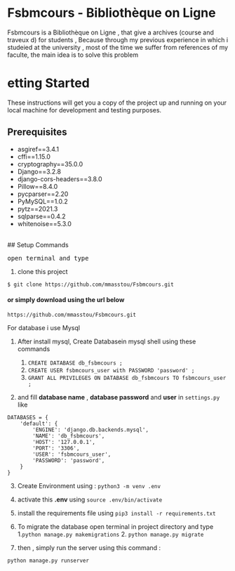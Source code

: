 # Fsbmcours - Bibliothèque on Ligne

Fsbmcours is a Bibliothèque on Ligne , that give a archives (course and traveux d) for students , Because through my previous experience in which i studeied at the university , most of the time we suffer from references of my faculte, the main idea is to solve this problem

<h1>etting Started</h1>
<p>These instructions will get you a copy of the project up and running on your local machine for development and testing purposes.</p>


## Prerequisites
* asgiref==3.4.1 
* cffi==1.15.0 
* cryptography==35.0.0 
* Django==3.2.8
* django-cors-headers==3.8.0
* Pillow==8.4.0
* pycparser==2.20
* PyMySQL==1.0.2
* pytz==2021.3
* sqlparse==0.4.2
* whitenoise==5.3.0
<br>
## Setup Commands
<pre>open terminal and type</pre>

1. clone this project 
```
$ git clone https://github.com/mmasstou/Fsbmcours.git
```
<h4>or simply download using the url below</h4>
<code>https://github.com/mmasstou/Fsbmcours.git</code><br>


 For database i use Mysql </h2>
1. After install mysql, Create Databasein mysql shell using these commands
    1. `CREATE DATABASE db_fsbmcours ;`
    2. `CREATE USER fsbmcours_user with PASSWORD 'password' ;`
    3. `GRANT ALL PRIVILEGES ON DATABASE db_fsbmcours TO fsbmcours_user ;`

2. and fill **database name** , **database password** and **user** in `settings.py` like
```
DATABASES = {
    'default': {
        'ENGINE': 'django.db.backends.mysql',
        'NAME': 'db_fsbmcours',
        'HOST': '127.0.0.1',
        'PORT': '3306',
        'USER': 'fsbmcours_user',
        'PASSWORD': 'password',
    }
}
```

3.  Create Environment using :  `python3 -m venv .env`
4. activate this **.env** using `source .env/bin/activate` 
5. install the requirements file using `pip3 install -r requirements.txt`

6. To migrate the database open terminal in project directory and type
    1.`python manage.py makemigrations`
    2. `python manage.py migrate`
7. then , simply run the server using this command :
```
python manage.py runserver
```
